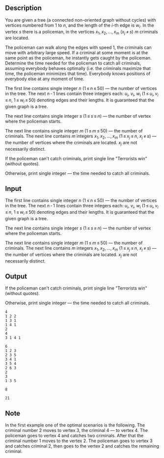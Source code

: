 ## Description

<div><p>You are given a tree (a connected non-oriented graph without cycles) with vertices numbered from <span class="tex-span">1</span> to <span class="tex-span"><i>n</i></span>, and the length of the <span class="tex-span"><i>i</i></span>-th edge is <span class="tex-span"><i>w</i><sub class="lower-index"><i>i</i></sub></span>. In the vertex <span class="tex-span"><i>s</i></span> there is a policeman, in the vertices <span class="tex-span"><i>x</i><sub class="lower-index">1</sub>, <i>x</i><sub class="lower-index">2</sub>, ..., <i>x</i><sub class="lower-index"><i>m</i></sub></span> (<span class="tex-span"><i>x</i><sub class="lower-index"><i>j</i></sub> ≠ <i>s</i></span>) <span class="tex-span"><i>m</i></span> criminals are located.</p><p>The policeman can walk along the edges with speed <span class="tex-span">1</span>, the criminals can move with arbitrary large speed. If a criminal at some moment is at the same point as the policeman, he instantly gets caught by the policeman. Determine the time needed for the policeman to catch all criminals, assuming everybody behaves optimally (i.e. the criminals maximize that time, the policeman minimizes that time). Everybody knows positions of everybody else at any moment of time.</p></div><div class="input-specification"><p>The first line contains single integer <span class="tex-span"><i>n</i></span> (<span class="tex-span">1 ≤ <i>n</i> ≤ 50</span>)&nbsp;— the number of vertices in the tree. The next <span class="tex-span"><i>n</i> - 1</span> lines contain three integers each: <span class="tex-span"><i>u</i><sub class="lower-index"><i>i</i></sub></span>, <span class="tex-span"><i>v</i><sub class="lower-index"><i>i</i></sub></span>, <span class="tex-span"><i>w</i><sub class="lower-index"><i>i</i></sub></span> (<span class="tex-span">1 ≤ <i>u</i><sub class="lower-index"><i>i</i></sub>, <i>v</i><sub class="lower-index"><i>i</i></sub> ≤ <i>n</i></span>, <span class="tex-span">1 ≤ <i>w</i><sub class="lower-index"><i>i</i></sub> ≤ 50</span>) denoting edges and their lengths. It is guaranteed that the given graph is a tree.</p><p>The next line contains single integer <span class="tex-span"><i>s</i></span> (<span class="tex-span">1 ≤ <i>s</i> ≤ <i>n</i></span>)&nbsp;— the number of vertex where the policeman starts.</p><p>The next line contains single integer <span class="tex-span"><i>m</i></span> (<span class="tex-span">1 ≤ <i>m</i> ≤ 50</span>)&nbsp;— the number of criminals. The next line contains <span class="tex-span"><i>m</i></span> integers <span class="tex-span"><i>x</i><sub class="lower-index">1</sub>, <i>x</i><sub class="lower-index">2</sub>, ..., <i>x</i><sub class="lower-index"><i>m</i></sub></span> (<span class="tex-span">1 ≤ <i>x</i><sub class="lower-index"><i>j</i></sub> ≤ <i>n</i></span>, <span class="tex-span"><i>x</i><sub class="lower-index"><i>j</i></sub> ≠ <i>s</i></span>)&nbsp;— the number of vertices where the criminals are located. <span class="tex-span"><i>x</i><sub class="lower-index"><i>j</i></sub></span> are not necessarily distinct.</p></div><div class="output-specification"><p>If the policeman can't catch criminals, print single line "<span class="tex-font-style-tt">Terrorists win</span>" (without quotes).</p><p>Otherwise, print single integer&nbsp;— the time needed to catch all criminals.</p></div>

## Input

<p>The first line contains single integer <span class="tex-span"><i>n</i></span> (<span class="tex-span">1 ≤ <i>n</i> ≤ 50</span>)&nbsp;— the number of vertices in the tree. The next <span class="tex-span"><i>n</i> - 1</span> lines contain three integers each: <span class="tex-span"><i>u</i><sub class="lower-index"><i>i</i></sub></span>, <span class="tex-span"><i>v</i><sub class="lower-index"><i>i</i></sub></span>, <span class="tex-span"><i>w</i><sub class="lower-index"><i>i</i></sub></span> (<span class="tex-span">1 ≤ <i>u</i><sub class="lower-index"><i>i</i></sub>, <i>v</i><sub class="lower-index"><i>i</i></sub> ≤ <i>n</i></span>, <span class="tex-span">1 ≤ <i>w</i><sub class="lower-index"><i>i</i></sub> ≤ 50</span>) denoting edges and their lengths. It is guaranteed that the given graph is a tree.</p><p>The next line contains single integer <span class="tex-span"><i>s</i></span> (<span class="tex-span">1 ≤ <i>s</i> ≤ <i>n</i></span>)&nbsp;— the number of vertex where the policeman starts.</p><p>The next line contains single integer <span class="tex-span"><i>m</i></span> (<span class="tex-span">1 ≤ <i>m</i> ≤ 50</span>)&nbsp;— the number of criminals. The next line contains <span class="tex-span"><i>m</i></span> integers <span class="tex-span"><i>x</i><sub class="lower-index">1</sub>, <i>x</i><sub class="lower-index">2</sub>, ..., <i>x</i><sub class="lower-index"><i>m</i></sub></span> (<span class="tex-span">1 ≤ <i>x</i><sub class="lower-index"><i>j</i></sub> ≤ <i>n</i></span>, <span class="tex-span"><i>x</i><sub class="lower-index"><i>j</i></sub> ≠ <i>s</i></span>)&nbsp;— the number of vertices where the criminals are located. <span class="tex-span"><i>x</i><sub class="lower-index"><i>j</i></sub></span> are not necessarily distinct.</p>

## Output

<p>If the policeman can't catch criminals, print single line "<span class="tex-font-style-tt">Terrorists win</span>" (without quotes).</p><p>Otherwise, print single integer&nbsp;— the time needed to catch all criminals.</p>





```input1
4
1 2 2
1 3 1
1 4 1
2
4
3 1 4 1

```




```input2
6
1 2 3
2 3 5
3 4 1
3 5 4
2 6 3
2
3
1 3 5

```




```output1
8

```




```output2
21

```



## Note

<p>In the first example one of the optimal scenarios is the following. The criminal number <span class="tex-span">2</span> moves to vertex <span class="tex-span">3</span>, the criminal <span class="tex-span">4</span>&nbsp;— to vertex <span class="tex-span">4</span>. The policeman goes to vertex <span class="tex-span">4</span> and catches two criminals. After that the criminal number <span class="tex-span">1</span> moves to the vertex <span class="tex-span">2</span>. The policeman goes to vertex <span class="tex-span">3</span> and catches criminal <span class="tex-span">2</span>, then goes to the vertex <span class="tex-span">2</span> and catches the remaining criminal.</p>
